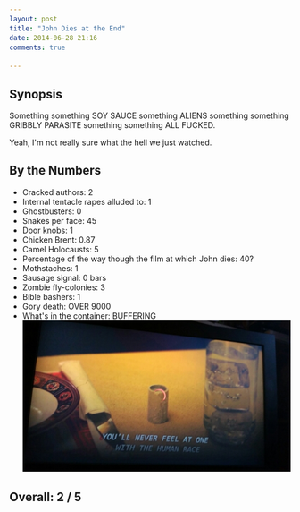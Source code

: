 ```yaml
---
layout: post
title: "John Dies at the End"
date: 2014-06-28 21:16
comments: true

---
```


Synopsis
--------

Something something SOY SAUCE something ALIENS something something GRIBBLY PARASITE something something ALL FUCKED.

Yeah, I'm not really sure what the hell we just watched.

By the Numbers
--------------

* Cracked authors: 2
* Internal tentacle rapes alluded to: 1
* Ghostbusters: 0
* Snakes per face: 45
* Door knobs: 1
* Chicken Brent: 0.87
* Camel Holocausts: 5
* Percentage of the way though the film at which John dies: 40?
* Mothstaches: 1
* Sausage signal: 0 bars
* Zombie fly-colonies: 3
* Bible bashers: 1
* Gory death: OVER 9000
* What's in the container: BUFFERING
![Buffering](/img/filmreviews/buffering.jpg)

Overall: 2 / 5
--------------
